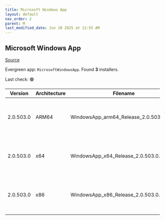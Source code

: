 ```yaml
---
title: Microsoft Windows App
layout: default
nav_order: 2
parent: M
last_modified_date: Jun 10 2025 at 12:55 AM
---
```


## Microsoft Windows App

[Source](https://learn.microsoft.com/en-us/windows-app/whats-new)

Evergreen app: `MicrosoftWindowsApp`. Found **3** installers.

Last check: 🟢

| Version   | Architecture | Filename                                | URI                                                                                                                                                                                                                                                                            |
| --------- | ------------ | --------------------------------------- | ------------------------------------------------------------------------------------------------------------------------------------------------------------------------------------------------------------------------------------------------------------------------------ |
| 2.0.503.0 | ARM64        | WindowsApp_arm64_Release_2.0.503.0.msix | [https://res.cdn.office.net/remote-desktop-windows-client/8e3fd303-396d-4e50-ae66-47617e7af384/WindowsApp_arm64_Release_2.0.503.0.msix](https://res.cdn.office.net/remote-desktop-windows-client/8e3fd303-396d-4e50-ae66-47617e7af384/WindowsApp_arm64_Release_2.0.503.0.msix) |
| 2.0.503.0 | x64          | WindowsApp_x64_Release_2.0.503.0.msix   | [https://res.cdn.office.net/remote-desktop-windows-client/bfde3bda-15cb-42b0-9f8a-c2bf8e98061d/WindowsApp_x64_Release_2.0.503.0.msix](https://res.cdn.office.net/remote-desktop-windows-client/bfde3bda-15cb-42b0-9f8a-c2bf8e98061d/WindowsApp_x64_Release_2.0.503.0.msix)     |
| 2.0.503.0 | x86          | WindowsApp_x86_Release_2.0.503.0.msix   | [https://res.cdn.office.net/remote-desktop-windows-client/69a82713-07c7-46d2-8530-8f6d5bec4865/WindowsApp_x86_Release_2.0.503.0.msix](https://res.cdn.office.net/remote-desktop-windows-client/69a82713-07c7-46d2-8530-8f6d5bec4865/WindowsApp_x86_Release_2.0.503.0.msix)     |
